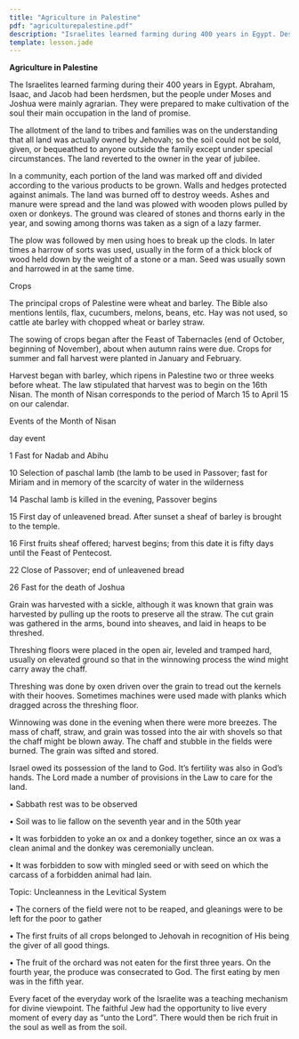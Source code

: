 ```yaml
---
title: "Agriculture in Palestine"
pdf: "agriculturepalestine.pdf"
description: "Israelites learned farming during 400 years in Egypt. Description of farming practices and OT laws regulating them."
template: lesson.jade
---
```



**Agriculture in Palestine**

The Israelites learned farming during their 400 years in Egypt. Abraham,
Isaac, and Jacob had been herdsmen, but the people under Moses and
Joshua were mainly agrarian. They were prepared to make cultivation of
the soul their main occupation in the land of promise.

The allotment of the land to tribes and families was on the
understanding that all land was actually owned by Jehovah; so the soil
could not be sold, given, or bequeathed to anyone outside the family
except under special circumstances. The land reverted to the owner in
the year of jubilee.

In a community, each portion of the land was marked off and divided
according to the various products to be grown. Walls and hedges
protected against animals. The land was burned off to destroy weeds.
Ashes and manure were spread and the land was plowed with wooden plows
pulled by oxen or donkeys. The ground was cleared of stones and thorns
early in the year, and sowing among thorns was taken as a sign of a lazy
farmer.

The plow was followed by men using hoes to break up the clods. In later
times a harrow of sorts was used, usually in the form of a thick block
of wood held down by the weight of a stone or a man. Seed was usually
sown and harrowed in at the same time.

Crops

The principal crops of Palestine were wheat and barley. The Bible also
mentions lentils, flax, cucumbers, melons, beans, etc. Hay was not used,
so cattle ate barley with chopped wheat or barley straw.

The sowing of crops began after the Feast of Tabernacles (end of
October, beginning of November), about when autumn rains were due. Crops
for summer and fall harvest were planted in January and February.

Harvest began with barley, which ripens in Palestine two or three weeks
before wheat. The law stipulated that harvest was to begin on the 16th
Nisan. The month of Nisan corresponds to the period of March 15 to April
15 on our calendar.

Events of the Month of Nisan

day event

1 Fast for Nadab and Abihu

10 Selection of paschal lamb (the lamb to be used in Passover; fast for
Miriam and in memory of the scarcity of water in the wilderness

14 Paschal lamb is killed in the evening, Passover begins

15 First day of unleavened bread. After sunset a sheaf of barley is
brought to the temple.

16 First fruits sheaf offered; harvest begins; from this date it is
fifty days until the Feast of Pentecost.

22 Close of Passover; end of unleavened bread

26 Fast for the death of Joshua

Grain was harvested with a sickle, although it was known that grain was
harvested by pulling up the roots to preserve all the straw. The cut
grain was gathered in the arms, bound into sheaves, and laid in heaps to
be threshed.

Threshing floors were placed in the open air, leveled and tramped hard,
usually on elevated ground so that in the winnowing process the wind
might carry away the chaff.

Threshing was done by oxen driven over the grain to tread out the
kernels with their hooves. Sometimes machines were used made with planks
which dragged across the threshing floor.

Winnowing was done in the evening when there were more breezes. The mass
of chaff, straw, and grain was tossed into the air with shovels so that
the chaff might be blown away. The chaff and stubble in the fields were
burned. The grain was sifted and stored.

Israel owed its possession of the land to God. It’s fertility was also
in God’s hands. The Lord made a number of provisions in the Law to care
for the land.

• Sabbath rest was to be observed

• Soil was to lie fallow on the seventh year and in the 50th year

• It was forbidden to yoke an ox and a donkey together, since an ox was
a clean animal and the donkey was ceremonially unclean.

• It was forbidden to sow with mingled seed or with seed on which the
carcass of a forbidden animal had lain.

Topic: Uncleanness in the Levitical System

• The corners of the field were not to be reaped, and gleanings were to
be left for the poor to gather

• The first fruits of all crops belonged to Jehovah in recognition of
His being the giver of all good things.

• The fruit of the orchard was not eaten for the first three years. On
the fourth year, the produce was consecrated to God. The first eating by
men was in the fifth year.

Every facet of the everyday work of the Israelite was a teaching
mechanism for divine viewpoint. The faithful Jew had the opportunity to
live every moment of every day as “unto the Lord”. There would then be
rich fruit in the soul as well as from the soil.

